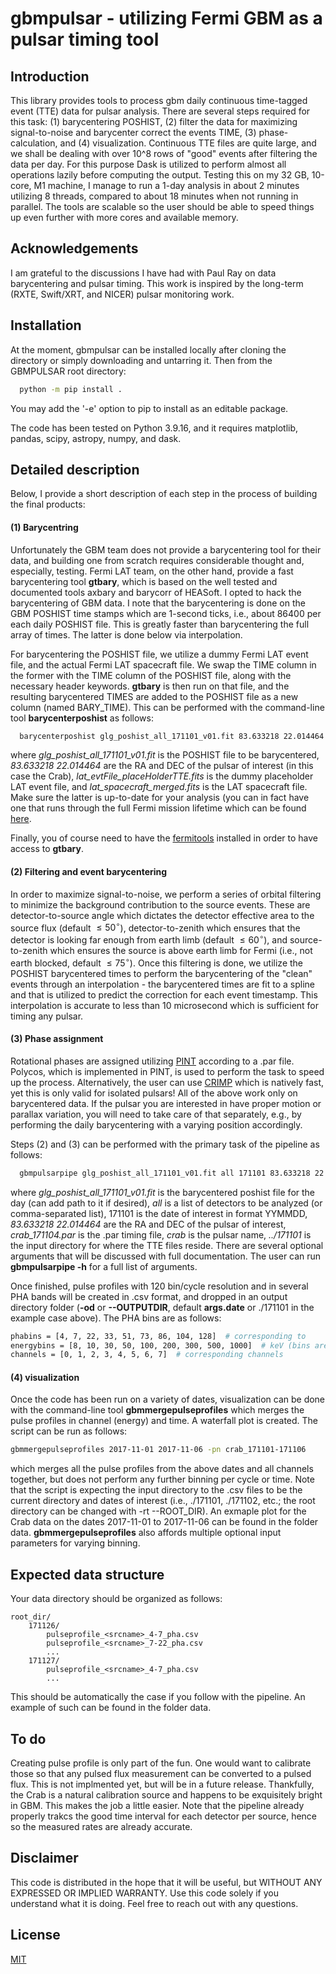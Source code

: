 # gbmpulsar - utilizing Fermi GBM as a pulsar timing tool

## Introduction

This library provides tools to process gbm daily continuous time-tagged event (TTE) data for pulsar analysis. There are 
several steps required for this task: (1) barycentering POSHIST, (2) filter the data for maximizing signal-to-noise and 
barycenter correct the events TIME, (3) phase-calculation, and (4) visualization. Continuous TTE files are quite large, 
and we shall be dealing with over 10^8 rows of "good" events after filtering the data per day. For this purpose Dask is 
utilized to perform almost all operations lazily before computing the output. Testing this on my 32 GB, 10-core, M1 
machine, I manage to run a 1-day analysis in about 2 minutes utilizing 8 threads, compared to about 18 minutes when not 
running in parallel. The tools are scalable so the user should be able to speed things up even further with more cores 
and available memory. 

## Acknowledgements

I am grateful to the discussions I have had with Paul Ray on data barycentering and pulsar timing. This work is 
inspired by the long-term (RXTE, Swift/XRT, and NICER) pulsar monitoring work.

## Installation

At the moment, gbmpulsar can be installed locally after cloning the directory or simply downloading 
and untarring it. Then from the GBMPULSAR root directory:

```bash
  python -m pip install .
```

You may add the '-e' option to pip to install as an editable package.

The code has been tested on Python 3.9.16, and it requires matplotlib, pandas, scipy, astropy, numpy, and dask.

## Detailed description

Below, I provide a short description of each step in the process of building the final products:

#### (1) Barycentring

Unfortunately the GBM team does not provide a barycentering tool for their data, and building one 
from scratch requires considerable thought and, especially, testing. Fermi LAT team, on the other hand, provide a fast 
barycentering tool **gtbary**, which is based on the well tested and documented tools axbary and barycorr of HEASoft. I 
opted to hack the barycentering of GBM data. I note that the barycentering is done on the GBM POSHIST time stamps which 
are 1-second ticks, i.e., about 86400 per each daily POSHIST file. This is greatly faster than barycentering the full 
array of times. The latter is done below via interpolation. 

For barycentering the POSHIST file, we utilize a dummy Fermi LAT event file, and the actual Fermi LAT spacecraft file. 
We swap the TIME column in the former with the TIME column of the POSHIST file, along with the necessary header 
keywords. **gtbary** is then run on that file, and the resulting barycentered TIMES are added to the POSHIST file as a 
new column (named BARY_TIME). This can be performed with the command-line tool **barycenterposhist** as follows:

```bash
  barycenterposhist glg_poshist_all_171101_v01.fit 83.633218 22.014464 lat_evtFile_placeHolderTTE.fits lat_spacecraft_merged.fits
```
where *glg_poshist_all_171101_v01.fit* is the POSHIST file to be barycentered, *83.633218 22.014464* are the RA and DEC
of the pulsar of interest (in this case the Crab), *lat_evtFile_placeHolderTTE.fits* is the dummy placeholder LAT event
file, and *lat_spacecraft_merged.fits* is the LAT spacecraft file. Make sure the latter is up-to-date for your analysis 
(you can in fact have one that runs through the full Fermi mission lifetime which can be found 
[here](https://heasarc.gsfc.nasa.gov/FTP/fermi/data/lat/mission/spacecraft/).

Finally, you of course need to have the [fermitools](https://github.com/fermi-lat/Fermitools-conda/wiki) installed in 
order to have access to **gtbary**.

#### (2) Filtering and event barycentering

In order to maximize signal-to-noise, we perform a series of orbital filtering to minimize the background contribution 
to the source events. These are detector-to-source angle which dictates the detector effective area to the source flux 
(default $\leq50^{\circ}$), detector-to-zenith which ensures that the detector is looking far enough from earth limb
(default $\leq60^{\circ}$), and source-to-zenith which ensures the source is above earth limb for Fermi (i.e., not earth 
blocked, default $\leq75^{\circ}$). Once this filtering is done, we utilize the POSHIST barycentered times to perform
the barycentering of the "clean" events through an interpolation - the barycentered times are fit to a spline and that
is utilized to predict the correction for each event timestamp. This interpolation is accurate to less than 10 
microsecond which is sufficient for timing any pulsar.

#### (3) Phase assignment

Rotational phases are assigned utilizing [PINT](https://nanograv-pint.readthedocs.io/en/latest/) according to a .par 
file. Polycos, which is implemented in PINT, is used to perform the task to speed up the process. Alternatively, the 
user can use [CRIMP](https://github.com/georgeyounes/CRIMP) which is natively fast, yet this is only valid for isolated 
pulsars! All of the above work only on barycentered data. If the pulsar you are interested in have proper motion or 
parallax variation, you will need to take care of that separately, e.g., by performing the daily barycentering with a 
varying position accordingly. 

Steps (2) and (3) can be performed with the primary task of the pipeline as follows:

```bash
  gbmpulsarpipe glg_poshist_all_171101_v01.fit all 171101 83.633218 22.014464 crab_171104.par crab ../171101
```
where *glg_poshist_all_171101_v01.fit* is the barycentered poshist file for the day (can add path to it if desired), 
*all* is a list of detectors to be analyzed (or comma-separated list), 171101 is the date of interest in format YYMMDD, 
*83.633218 22.014464* are the RA and DEC of the pulsar of interest, *crab_171104.par* is the .par timing file, *crab* 
is the pulsar name, *../171101* is the input directory for where the TTE files reside. There are several optional 
arguments that will be discussed with full documentation. The user can run **gbmpulsarpipe -h** for a full list of 
arguments.

Once finished, pulse profiles with 120 bin/cycle resolution and in several PHA bands will be created in .csv format, 
and dropped in an output directory folder (**-od** or **--OUTPUTDIR**, default **args.date** or ./171101 in the example 
case above). The PHA bins are as follows:

```bash
phabins = [4, 7, 22, 33, 51, 73, 86, 104, 128]  # corresponding to
energybins = [8, 10, 30, 50, 100, 200, 300, 500, 1000]  # keV (bins are [start, end))
channels = [0, 1, 2, 3, 4, 5, 6, 7]  # corresponding channels
```

#### (4) visualization

Once the code has been run on a variety of dates, visualization can be done with the command-line tool 
**gbmmergepulseprofiles** which merges the pulse profiles in channel (energy) and time. A waterfall plot is created. The
script can be run as follows:

```bash
gbmmergepulseprofiles 2017-11-01 2017-11-06 -pn crab_171101-171106
```
which merges all the pulse profiles from the above dates and all channels together, but does not perform any further 
binning per cycle or time. Note that the script is expecting the input directory to the .csv files to be the current 
directory and dates of interest (i.e., ./171101, ./171102, etc.; the root directory can be changed with -rt --ROOT_DIR). 
An exmaple plot for the Crab data on the dates 2017-11-01 to 2017-11-06 can be found in the folder data. 
**gbmmergepulseprofiles** also affords multiple optional input parameters for varying binning.

## Expected data structure

Your data directory should be organized as follows:

    root_dir/
        171126/
            pulseprofile_<srcname>_4-7_pha.csv
            pulseprofile_<srcname>_7-22_pha.csv
            ...
        171127/
            pulseprofile_<srcname>_4-7_pha.csv
            ...

This should be automatically the case if you follow with the pipeline. An example of such can be found in the folder 
data.

## To do

Creating pulse profile is only part of the fun. One would want to calibrate those so that any pulsed flux measurement 
can be converted to a pulsed flux. This is not implmented yet, but will be in a future release. Thankfully, the Crab 
is a natural calibration source and happens to be exquisitely bright in GBM. This makes the job a little easier. Note
that the pipeline already properly trakcs the good time interval for each detector per source, hence so the measured 
rates are already accurate. 

## Disclaimer

This code is distributed in the hope that it will be useful, but WITHOUT ANY EXPRESSED OR 
IMPLIED WARRANTY. Use this code solely if you understand what it is doing. Feel free to 
reach out with any questions.

## License

[MIT](https://choosealicense.com/licenses/mit/)
